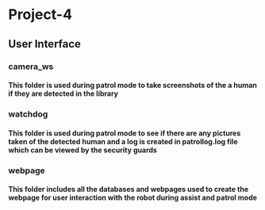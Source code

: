 # Project-4

## User Interface

### camera_ws
#### This folder is used during patrol mode to take screenshots of the a human if they are detected in the library

### watchdog
#### This folder is used during patrol mode to see if there are any pictures taken of the detected human and a log is created in patrollog.log file which can be viewed by the security guards

### webpage
#### This folder includes all the databases and webpages used to create the webpage for user interaction with the robot during assist and patrol mode
